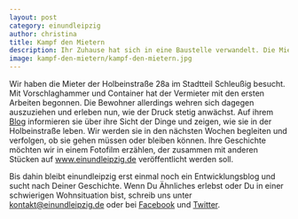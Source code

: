 ```yaml
---
layout: post
category: einundleipzig
author: christina
title: Kampf den Mietern
description: Ihr Zuhause hat sich in eine Baustelle verwandelt. Die Mieter der Holbeinstraße 28a sollen für Sanierungsarbeiten – und gegen eine Abfindung – ausziehen. Einige Mietparteien sind schon weg, andere aber harren aus. Sie haben das Gefühl, dass der Eigentümer, die KSW GmbH, alles tut, damit sie auch noch bald das Feld räumen.
image: kampf-den-mietern/kampf-den-mietern.jpg
---
```

Wir haben die Mieter der Holbeinstraße 28a im Stadtteil Schleußig besucht. Mit Vorschlaghammer und Container hat der Vermieter mit den ersten Arbeiten begonnen. Die Bewohner allerdings wehren sich dagegen auszuziehen und erleben nun, wie der Druck stetig anwächst. Auf ihrem [Blog](http://www.holbeinstrasse28a.de/) informieren sie über ihre Sicht der Dinge und zeigen, wie sie in der Holbeinstraße leben. Wir werden sie in den nächsten Wochen begleiten und verfolgen, ob sie gehen müssen oder bleiben können. Ihre Geschichte möchten wir in einem Fotofilm erzählen, der zusammen mit anderen Stücken auf www.einundleipzig.de veröffentlicht werden soll.

Bis dahin bleibt einundleipzig erst einmal noch ein Entwicklungsblog und sucht nach Deiner Geschichte. Wenn Du Ähnliches erlebst oder Du in einer schwierigen Wohnsituation bist, schreib uns unter <kontakt@einundleipzig.de> oder bei [Facebook](http://facebook.com/einundleipzig) und [Twitter](http://twitter.com/einundleipzig).